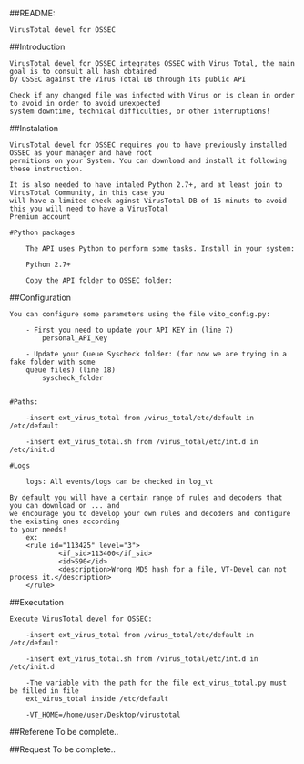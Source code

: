 ##README: 


	VirusTotal devel for OSSEC
	

##Introduction

	VirusTotal devel for OSSEC integrates OSSEC with Virus Total, the main goal is to consult all hash obtained
	by OSSEC against the Virus Total DB through its public API

	Check if any changed file was infected with Virus or is clean in order to avoid in order to avoid unexpected
	system downtime, technical difficulties, or other interruptions!


##Instalation

	VirusTotal devel for OSSEC requires you to have previously installed OSSEC as your manager and have root
	permitions on your System. You can download and install it following these instruction.

	It is also needed to have intaled Python 2.7+, and at least join to VirusTotal Community, in this case you
	will have a limited check aginst VirusTotal DB of 15 minuts to avoid this you will need to have a VirusTotal
	Premium account

	#Python packages

		The API uses Python to perform some tasks. Install in your system:

    	Python 2.7+

		Copy the API folder to OSSEC folder:

##Configuration

	You can configure some parameters using the file vito_config.py:

		- First you need to update your API KEY in (line 7)
			personal_API_Key 
		
		- Update your Queue Syscheck folder: (for now we are trying in a fake folder with some 
		queue files) (line 18)
			syscheck_folder


    #Paths:

        -insert ext_virus_total from /virus_total/etc/default in /etc/default

		-insert ext_virus_total.sh from /virus_total/etc/int.d in /etc/init.d

    #Logs

    	logs: All events/logs can be checked in log_vt

	By default you will have a certain range of rules and decoders that you can download on ... and 
	we encourage you to develop your own rules and decoders and configure the existing ones according
	to your needs!
		ex:
		<rule id="113425" level="3">
    			<if_sid>113400</if_sid>
    			<id>590</id>
    			<description>Wrong MD5 hash for a file, VT-Devel can not process it.</description>
  		</rule>
	

##Executation

	Execute VirusTotal devel for OSSEC:

		-insert ext_virus_total from /virus_total/etc/default in /etc/default

		-insert ext_virus_total.sh from /virus_total/etc/int.d in /etc/init.d

		-The variable with the path for the file ext_virus_total.py must be filled in file 
		ext_virus_total inside /etc/default
		
		-VT_HOME=/home/user/Desktop/virustotal


##Referene
	To be complete..
	
##Request
	To be complete..
